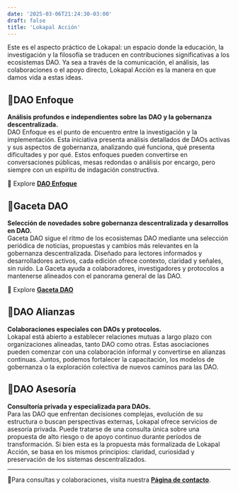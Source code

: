 ```yaml
---
date: '2025-03-06T21:24:30-03:00'
draft: false
title: 'Lokapal Acción'
---
```


Este es el aspecto práctico de Lokapal: un espacio donde la educación, la investigación y la filosofía se traducen en contribuciones significativas a los ecosistemas DAO. Ya sea a través de la comunicación, el análisis, las colaboraciones o el apoyo directo, Lokapal Acción es la manera en que damos vida a estas ideas.

## 🔹DAO Enfoque  
**Análisis profundos e independientes sobre las DAO y la gobernanza descentralizada.**  
DAO Enfoque es el punto de encuentro entre la investigación y la implementación. Esta iniciativa presenta análisis detallados de DAOs activas y sus aspectos de gobernanza, analizando qué funciona, qué presenta dificultades y por qué. Estos enfoques pueden convertirse en conversaciones públicas, mesas redondas o análisis por encargo, pero siempre con un espíritu de indagación constructiva.

🔸 Explore [**DAO Enfoque**](https://lokapal-xyz.github.io/accion/dao-enfoque/)

## 🔹Gaceta DAO  
**Selección de novedades sobre gobernanza descentralizada y desarrollos en DAO.**  
Gaceta DAO sigue el ritmo de los ecosistemas DAO mediante una selección periódica de noticias, propuestas y cambios más relevantes en la gobernanza descentralizada. Diseñado para lectores informados y desarrolladores activos, cada edición ofrece contexto, claridad y señales, sin ruido. La Gaceta ayuda a colaboradores, investigadores y protocolos a mantenerse alineados con el panorama general de las DAO.

🔸 Explore [**Gaceta DAO**](https://lokapal-xyz.github.io/accion/gaceta-dao/)

## 🔹DAO Alianzas  
**Colaboraciones especiales con DAOs y protocolos.**  
Lokapal está abierto a establecer relaciones mutuas a largo plazo con organizaciones alineadas, tanto DAO como otras. Estas asociaciones pueden comenzar con una colaboración informal y convertirse en alianzas continuas. Juntos, podemos fortalecer la capacitación, los modelos de gobernanza o la exploración colectiva de nuevos caminos para las DAO.

## 🔹DAO Asesoría  
**Consultoría privada y especializada para DAOs.**  
Para las DAO que enfrentan decisiones complejas, evolución de su estructura o buscan perspectivas externas, Lokapal ofrece servicios de asesoría privada. Puede tratarse de una consulta única sobre una propuesta de alto riesgo o de apoyo continuo durante períodos de transformación. Si bien esta es la propuesta más formalizada de Lokapal Acción, se basa en los mismos principios: claridad, curiosidad y preservación de los sistemas descentralizados.

---

🔸Para consultas y colaboraciones, visita nuestra [**Página de contacto**](../contacto/).

